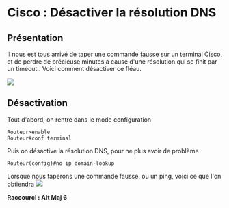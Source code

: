 # Cisco : Désactiver la résolution DNS

## Présentation

Il nous est tous arrivé de taper une commande fausse sur un terminal
Cisco, et de perdre de précieuse minutes à cause d'une résolution qui
se finit par un timeout.. Voici comment désactiver ce fléau.

![](/cisco/noipdomainlookup01.png)

## Désactivation

Tout d'abord, on rentre dans le mode configuration

    Routeur>enable
    Routeur#conf terminal

Puis on désactive la résolution DNS, pour ne plus avoir de problème

    Routeur(config)#no ip domain-lookup

Lorsque nous taperons une commande fausse, ou un ping, voici ce que
l'on obtiendra ![](/cisco/noipdomainlookup.jpg)

**Raccourci : Alt Maj 6**
